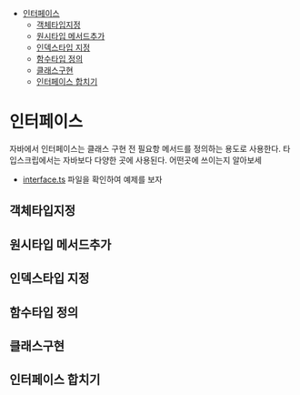 - [인터페이스](#인터페이스)
  - [객체타입지정](#객체타입지정)
  - [원시타입 메서드추가](#원시타입-메서드추가)
  - [인덱스타입 지정](#인덱스타입-지정)
  - [함수타입 정의](#함수타입-정의)
  - [클래스구현](#클래스구현)
  - [인터페이스 합치기](#인터페이스-합치기)

# 인터페이스

자바에서 인터페이스는 클래스 구현 전 필요항 메서드를 정의하는 용도로 사용한다.
타입스크립에서는 자바보다 다양한 곳에 사용된다. 어떤곳에 쓰이는지 알아보세

- [interface.ts](./interface.ts) 파일을 확인하여 예제를 보자

## 객체타입지정

## 원시타입 메서드추가

## 인덱스타입 지정

## 함수타입 정의

## 클래스구현

## 인터페이스 합치기
